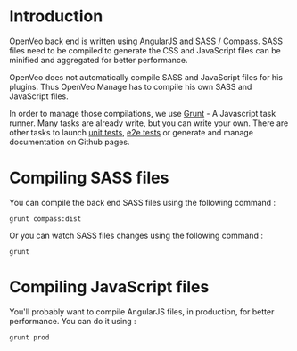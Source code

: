 # Introduction

OpenVeo back end is written using AngularJS and SASS / Compass. SASS files need to be compiled to generate the CSS and JavaScript files can be minified and aggregated for better performance.

OpenVeo does not automatically compile SASS and JavaScript files for his plugins. Thus OpenVeo Manage has to compile his own SASS and JavaScript files.

In order to manage those compilations, we use [Grunt](http://gruntjs.com/) - A Javascript task runner. Many tasks are already write, but you can write your own.
There are other tasks to launch [unit tests](/developers/unit-tests), [e2e tests](/developers/end-to-end-tests) or generate and manage documentation on Github pages.

# Compiling SASS files

You can compile the back end SASS files using the following command :

    grunt compass:dist

Or you can watch SASS files changes using the following command :

    grunt

# Compiling JavaScript files

You'll probably want to compile AngularJS files, in production, for better performance. You can do it using :

    grunt prod